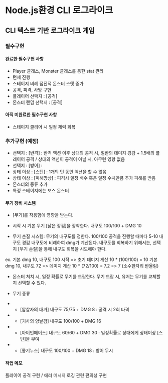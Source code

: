 # Node.js환경 CLI 로그라이크

## CLI 텍스트 기반 로그라이크 게임

### 필수구현

#### 완료한 필수구현 사항
- Player 클래스, Monster 클래스를 통한 stat 관리
- 턴제 진행
- 스테이지 비례 점진적 몬스터 스탯 증가
- 공격, 피격, 사망 구현
- 플레이어 선택지 : [공격]
- 몬스터 랜덤 선택지 : [공격]

#### 아직 미완료한 필수구현 사항
- 스테이지 클리어 시 일정 체력 회복

### 추가구현 (예정)
- 선택지 : [반격] : 반격 액션 이후 상대의 공격 시, 절반의 데미지 경감 + 1.5배의 플레이어 공격 / 상대의 액션이 공격이 아닐 시, 아무런 영향 없음
- 선택지 : [방어] : 
- 상태 이상 : [스턴] : 1개의 턴 동안 액션을 할 수 없음
- 상태 이상 : [피해망상] : 피격시 일정 배수 혹은 일정 수치만큼 추가 피해를 받음
- 몬스터의 종류 추가
- 특정 스테이지에는 보스 몬스터

#### 무기 장비 시스템

- [무기]를 착용함에 영향을 받는다.

- 시작 시 기본 무기 [낡은 장검]을 장착한다. 내구도 100/100 + DMG 10

- 무기 손질 시스템:
무기의 내구도를 정한다. 100/100
공격을 진행할 때마다 5-10 내구도 경감
내구도에 비례하여 dmg가 계산된다. 
내구도를 회복하기 위해서는, 선택지 [무기 손질]을 통해 내구도 회복을 시도해야 한다.

ex. 기본 dmg 10, 내구도 100 시작 => 초기 데미지 계산 10 * (100/100) = 10
기본 dmg 10, 내구도 72 => 데미지 계산 10 * (72/100) = 7.2 => 7 (소수한자리 반올림)

- 몬스터 처치 시, 일정 확률로 무기를 드랍한다. 무기 드랍 시, 유저는 무기를 교체할 지 선택할 수 있다.

- 무기 종류
- - [암살자의 대거] 내구도 75/75 + DMG 8 : 공격 시 2회 타격
- - [기사의 양날검] 내구도 100/100 + DMG 16
- - [아이언메이스] 내구도 60/60 + DMG 30 : 일정확률로 상대에게 상태이상 [스턴]을 부여
- - [롱기누스] 내구도 100/100 + DMG 18 : 방어 무시

#### 작업 메모

플레이어 공격 구현 / 에러 메시지 로깅 관련 편의성 구현